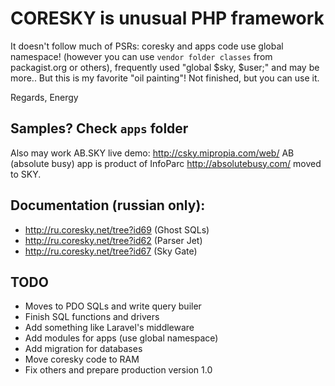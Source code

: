 
# CORESKY is unusual PHP framework

It doesn't follow much of PSRs: coresky and apps code use global namespace!
(however you can use `vendor folder classes` from packagist.org or others),
frequently used "global $sky, $user;" and may be more..
But this is my favorite "oil painting"! Not finished, but you can use it.

Regards,
Energy

## Samples? Check `apps` folder

Also may work AB.SKY live demo: http://csky.mipropia.com/web/
AB (absolute busy) app is product of InfoParc http://absolutebusy.com/ moved to SKY.

## Documentation (russian only):

- http://ru.coresky.net/tree?id69 (Ghost SQLs)
- http://ru.coresky.net/tree?id62 (Parser Jet)
- http://ru.coresky.net/tree?id67 (Sky Gate)

## TODO

- Moves to PDO SQLs and write query builer
- Finish SQL functions and drivers
- Add something like Laravel's middleware
- Add modules for apps (use global namespace)
- Add migration for databases
- Move coresky code to RAM
- Fix others and prepare production version 1.0